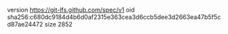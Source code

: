 version https://git-lfs.github.com/spec/v1
oid sha256:c680dc9184d4b6d0af2315e363cea3d6ccb5dee3d2663ea47b5f5cd87ae24472
size 2852

